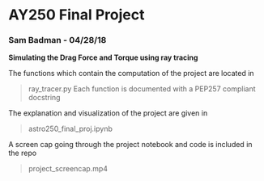 # AY250 Final Project

### Sam Badman - 04/28/18

__Simulating the Drag Force and Torque using ray tracing__

The functions which contain the computation of the project are located in 
> ray_tracer.py
Each function is documented with a PEP257 compliant docstring

The explanation and visualization of the project are given in 
> astro250\_final\_proj.ipynb

A screen cap going through the project notebook and code is included in the repo
> project_screencap.mp4
